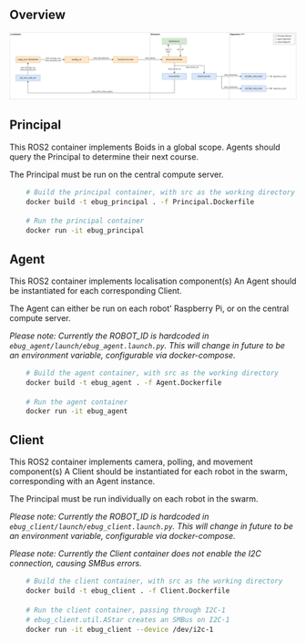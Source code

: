 ## Overview
![Component Architecure](component_architecture.png)

## Principal
This ROS2 container implements Boids in a global scope. 
Agents should query the Principal to determine their next course.

The Principal must be run on the central compute server.

```sh
    # Build the principal container, with src as the working directory
    docker build -t ebug_principal . -f Principal.Dockerfile

    # Run the principal container
    docker run -it ebug_principal
```

## Agent
This ROS2 container implements localisation component(s)
An Agent should be instantiated for each corresponding Client.

The Agent can either be run on each robot' Raspberry Pi, or on the central compute server.

*Please note: Currently the ROBOT_ID is hardcoded in `ebug_agent/launch/ebug_agent.launch.py`.*
*This will change in future to be an environment variable, configurable via docker-compose.*

```sh
    # Build the agent container, with src as the working directory
    docker build -t ebug_agent . -f Agent.Dockerfile

    # Run the agent container
    docker run -it ebug_agent
```

## Client
This ROS2 container implements camera, polling, and movement component(s)
A Client should be instantiated for each robot in the swarm, corresponding with an Agent instance.

The Principal must be run individually on each robot in the swarm.

*Please note: Currently the ROBOT_ID is hardcoded in `ebug_client/launch/ebug_client.launch.py`.*
*This will change in future to be an environment variable, configurable via docker-compose.*

*Please note: Currently the Client container does not enable the I2C connection, causing SMBus errors.*

```sh
    # Build the client container, with src as the working directory
    docker build -t ebug_client . -f Client.Dockerfile

    # Run the client container, passing through I2C-1
    # ebug_client.util.AStar creates an SMBus on I2C-1
    docker run -it ebug_client --device /dev/i2c-1
```


